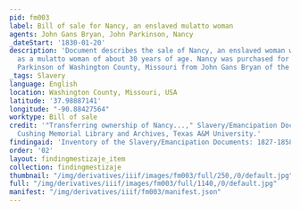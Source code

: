 ```yaml
---
pid: fm003
label: Bill of sale for Nancy, an enslaved mulatto woman
agents: John Gans Bryan, John Parkinson, Nancy
_dateStart: '1830-01-20'
description: 'Document describes the sale of Nancy, an enslaved woman who is described
  as a mulatto woman of about 30 years of age. Nancy was purchased for $315 by John
  Parkinson of Washington County, Missouri from John Gans Bryan of the same county. '
_tags: Slavery
language: English
location: Washington County, Missouri, USA
latitude: '37.98887141'
longitude: "-90.88427564"
worktype: Bill of sale
credit: '"Transferring ownership of Nancy...," Slavery/Emancipation Documents, Africana,
  Cushing Memorial Library and Archives, Texas A&M University.'
findingaid: 'Inventory of the Slavery/Emancipation Documents: 1827-1858'
order: '02'
layout: findingmestizaje_item
collection: findingmestizaje
thumbnail: "/img/derivatives/iiif/images/fm003/full/250,/0/default.jpg"
full: "/img/derivatives/iiif/images/fm003/full/1140,/0/default.jpg"
manifest: "/img/derivatives/iiif/fm003/manifest.json"
---
```

